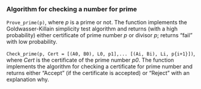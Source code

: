 ### Algorithm for checking a number for prime

```Prove_prime(p)```, where *p* is a prime or not.
The function implements the Goldwasser-Killain simplicity test algorithm and returns (with a high probability) 
either certificate of prime number *p* or divisor *p*; returns “fail” with low probability.

```Check_prime(p, Cert = [(A0, B0), L0, p1],... [(Ai, Bi), Li, p{i+1}])```, where *Cert* is the certificate of the prime number *p0*. 
The function implements the algorithm for checking a certificate for prime number and returns either “Accept” (if the certificate is accepted) or “Reject” with an explanation why.
